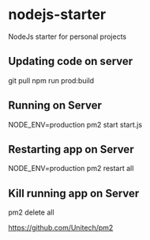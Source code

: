 # nodejs-starter
NodeJs starter for personal projects

## Updating code on server

git pull
npm run prod:build

## Running on Server

NODE_ENV=production pm2 start start.js


## Restarting app on Server

NODE_ENV=production pm2 restart all     

## Kill running app on Server

pm2 delete all

https://github.com/Unitech/pm2
